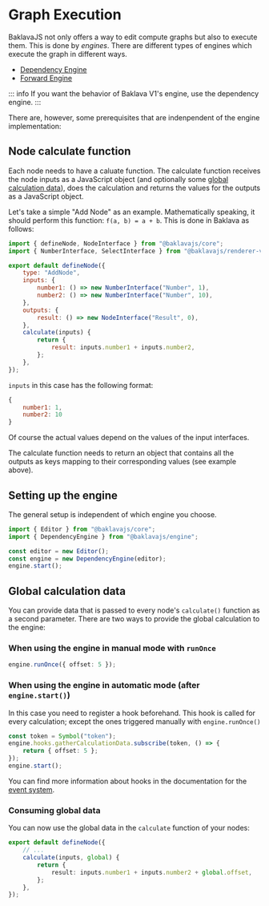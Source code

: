 # Graph Execution

BaklavaJS not only offers a way to edit compute graphs but also to execute them.
This is done by _engines_. There are different types of engines which execute the graph in different ways.

-   [Dependency Engine](./dependency)
-   [Forward Engine](./forward)

::: info
If you want the behavior of Baklava V1's engine, use the dependency engine.
:::

There are, however, some prerequisites that are indenpendent of the engine implementation:

## Node calculate function

Each node needs to have a caluate function.
The calculate function receives the node inputs as a JavaScript object (and optionally some [global calculation data](#global-calculation-data)), does the calculation and returns the values for the outputs as a JavaScript object.

Let's take a simple "Add Node" as an example.
Mathematically speaking, it should perform this function: `f(a, b) = a + b`.
This is done in Baklava as follows:

```js
import { defineNode, NodeInterface } from "@baklavajs/core";
import { NumberInterface, SelectInterface } from "@baklavajs/renderer-vue";

export default defineNode({
    type: "AddNode",
    inputs: {
        number1: () => new NumberInterface("Number", 1),
        number2: () => new NumberInterface("Number", 10),
    },
    outputs: {
        result: () => new NodeInterface("Result", 0),
    },
    calculate(inputs) {
        return {
            result: inputs.number1 + inputs.number2,
        };
    },
});
```

`inputs` in this case has the following format:

```js
{
    number1: 1,
    number2: 10
}
```

Of course the actual values depend on the values of the input interfaces.

The calculate function needs to return an object that contains all the outputs as keys mapping to their corresponding values (see example above).

## Setting up the engine

The general setup is independent of which engine you choose.

```js
import { Editor } from "@baklavajs/core";
import { DependencyEngine } from "@baklavajs/engine";

const editor = new Editor();
const engine = new DependencyEngine(editor);
engine.start();
```

## Global calculation data

You can provide data that is passed to every node's `calculate()` function as a second parameter.
There are two ways to provide the global calculation to the engine:

### When using the engine in manual mode with `runOnce`

```ts
engine.runOnce({ offset: 5 });
```

### When using the engine in automatic mode (after `engine.start()`)

In this case you need to register a hook beforehand.
This hook is called for every calculation; except the ones triggered manually with `engine.runOnce()`
```ts
const token = Symbol("token");
engine.hooks.gatherCalculationData.subscribe(token, () => {
    return { offset: 5 };
});
engine.start();
```

You can find more information about hooks in the documentation for the [event system](/event-system).

### Consuming global data

You can now use the global data in the `calculate` function of your nodes:

```ts
export default defineNode({
    // ...
    calculate(inputs, global) {
        return {
            result: inputs.number1 + inputs.number2 + global.offset,
        };
    },
});
```
